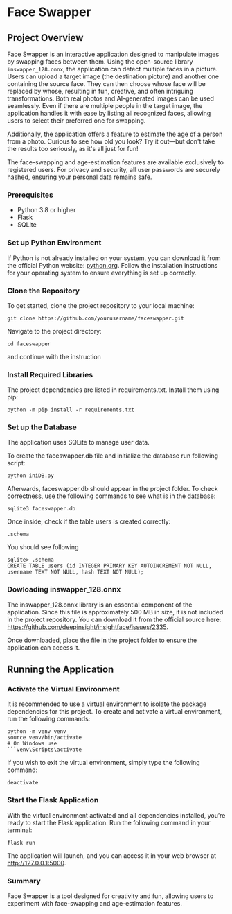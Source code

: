 # Face Swapper

## Project Overview
Face Swapper is an interactive application designed to manipulate images by swapping faces between them. Using the open-source library `inswapper_128.onnx`, the application can detect multiple faces in a picture. 
Users can upload a target image (the destination picture) and another one containing the source face. They can then choose whose face will be replaced by whose, resulting in fun, creative, and often intriguing transformations. Both real photos and AI-generated images can be used seamlessly. Even if there are multiple people in the target image, the application handles it with ease by listing all recognized faces, allowing users to select their preferred one for swapping.

Additionally, the application offers a feature to estimate the age of a person from a photo. Curious to see how old you look? Try it out—but don't take the results too seriously, as it's all just for fun!

The face-swapping and age-estimation features are available exclusively to registered users. For privacy and security, all user passwords are securely hashed, ensuring your personal data remains safe.
### Prerequisites
- Python 3.8 or higher
- Flask
- SQLite

### Set up Python Environment
If Python is not already installed on your system, you can download it from the official Python website: [python.org](https://www.python.org/). Follow the installation instructions for your operating system to ensure everything is set up correctly. 

### Clone the Repository
To get started, clone the project repository to your local machine:
```
git clone https://github.com/yourusername/faceswapper.git
```
Navigate to the project directory:
```
cd faceswapper
```
and continue with the instruction

### Install Required Libraries
The project dependencies are listed in requirements.txt. Install them using pip:
```
python -m pip install -r requirements.txt
```
### Set up the Database
The application uses SQLite to manage user data. 

To create the faceswapper.db file and initialize the database run following script:  
```
python iniDB.py
```
Afterwards, faceswapper.db should appear in the project folder. To check correctness, use the following commands to see what is in the database:
```
sqlite3 faceswapper.db
```
Once inside, check if the table users is created correctly:
```
.schema
```
You should see following
```
sqlite> .schema
CREATE TABLE users (id INTEGER PRIMARY KEY AUTOINCREMENT NOT NULL, username TEXT NOT NULL, hash TEXT NOT NULL);
```

### Dowloading inswapper_128.onnx
The inswapper_128.onnx library is an essential component of the application. Since this file is approximately 500 MB in size, it is not included in the project repository. You can download it from the official source here: https://github.com/deepinsight/insightface/issues/2335.

Once downloaded, place the file in the project folder to ensure the application can access it.

## Running the Application

### Activate the Virtual Environment
It is recommended to use a virtual environment to isolate the package dependencies for this project. To create and activate a virtual environment, run the following commands:
```
python -m venv venv
source venv/bin/activate  
# On Windows use
```venv\Scripts\activate
```
If you wish to exit the virtual environment, simply type the following command:
```
deactivate
```

### Start the Flask Application
With the virtual environment activated and all dependencies installed, you’re ready to start the Flask application. Run the following command in your terminal:

```
flask run
```
The application will launch, and you can access it in your web browser at http://127.0.0.1:5000.

### Summary
Face Swapper is a tool designed for creativity and fun, allowing users to experiment with face-swapping and age-estimation features. 
